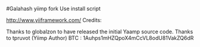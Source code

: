 #Galahash yiimp fork
Use install script


	
http://www.yiiframework.com/
Credits:

Thanks to globalzon to have released the initial Yaamp source code.
Thanks to tpruvot (Yiimp Author) BTC : 1Auhps1mHZQpoX4mCcVL8odU81VakZQ6dR

